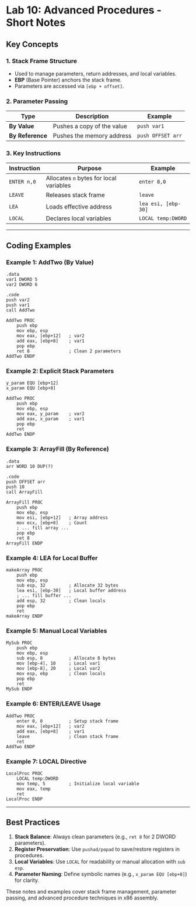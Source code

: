 # Lab 10: Advanced Procedures - Short Notes  

## Key Concepts  
### 1. **Stack Frame Structure**  
- Used to manage parameters, return addresses, and local variables.  
- **EBP** (Base Pointer) anchors the stack frame.  
- Parameters are accessed via `[ebp + offset]`.  

### 2. **Parameter Passing**  
| Type          | Description                          | Example              |  
|---------------|--------------------------------------|----------------------|  
| **By Value**  | Pushes a copy of the value           | `push var1`          |  
| **By Reference** | Pushes the memory address         | `push OFFSET arr`    |  

### 3. **Key Instructions**  
| Instruction | Purpose                              | Example              |  
|-------------|--------------------------------------|----------------------|  
| `ENTER n,0` | Allocates `n` bytes for local variables | `enter 8,0`       |  
| `LEAVE`     | Releases stack frame                 | `leave`              |  
| `LEA`       | Loads effective address              | `lea esi, [ebp-30]` |  
| `LOCAL`     | Declares local variables             | `LOCAL temp:DWORD`   |  

---

## Coding Examples  

### **Example 1: AddTwo (By Value)**  
```assembly  
.data  
var1 DWORD 5  
var2 DWORD 6  

.code  
push var2  
push var1  
call AddTwo  

AddTwo PROC  
    push ebp  
    mov ebp, esp  
    mov eax, [ebp+12]   ; var2  
    add eax, [ebp+8]    ; var1  
    pop ebp  
    ret 8               ; Clean 2 parameters  
AddTwo ENDP  
```  

### **Example 2: Explicit Stack Parameters**  
```assembly  
y_param EQU [ebp+12]  
x_param EQU [ebp+8]  

AddTwo PROC  
    push ebp  
    mov ebp, esp  
    mov eax, y_param    ; var2  
    add eax, x_param    ; var1  
    pop ebp  
    ret  
AddTwo ENDP  
```  

### **Example 3: ArrayFill (By Reference)**  
```assembly  
.data  
arr WORD 10 DUP(?)  

.code  
push OFFSET arr  
push 10  
call ArrayFill  

ArrayFill PROC  
    push ebp  
    mov ebp, esp  
    mov esi, [ebp+12]   ; Array address  
    mov ecx, [ebp+8]    ; Count  
    ; ... fill array ...  
    pop ebp  
    ret 8  
ArrayFill ENDP  
```  

### **Example 4: LEA for Local Buffer**  
```assembly  
makeArray PROC  
    push ebp  
    mov ebp, esp  
    sub esp, 32         ; Allocate 32 bytes  
    lea esi, [ebp-30]   ; Local buffer address  
    ; ... fill buffer ...  
    add esp, 32         ; Clean locals  
    pop ebp  
    ret  
makeArray ENDP  
```  

### **Example 5: Manual Local Variables**  
```assembly  
MySub PROC  
    push ebp  
    mov ebp, esp  
    sub esp, 8          ; Allocate 8 bytes  
    mov [ebp-4], 10     ; Local var1  
    mov [ebp-8], 20     ; Local var2  
    mov esp, ebp        ; Clean locals  
    pop ebp  
    ret  
MySub ENDP  
```  

### **Example 6: ENTER/LEAVE Usage**  
```assembly  
AddTwo PROC  
    enter 0, 0          ; Setup stack frame  
    mov eax, [ebp+12]   ; var2  
    add eax, [ebp+8]    ; var1  
    leave               ; Clean stack frame  
    ret  
AddTwo ENDP  
```  

### **Example 7: LOCAL Directive**  
```assembly  
LocalProc PROC  
    LOCAL temp:DWORD  
    mov temp, 5         ; Initialize local variable  
    mov eax, temp  
    ret  
LocalProc ENDP  
```  

---

## Best Practices  
1. **Stack Balance**: Always clean parameters (e.g., `ret 8` for 2 DWORD parameters).  
2. **Register Preservation**: Use `pushad/popad` to save/restore registers in procedures.  
3. **Local Variables**: Use `LOCAL` for readability or manual allocation with `sub esp`.  
4. **Parameter Naming**: Define symbolic names (e.g., `x_param EQU [ebp+8]`) for clarity.  

These notes and examples cover stack frame management, parameter passing, and advanced procedure techniques in x86 assembly.
